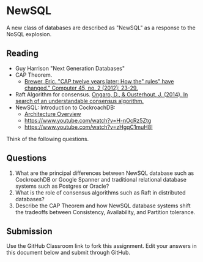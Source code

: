 # NewSQL

A new class of databases are described as "NewSQL" as a response to the NoSQL explosion.

## Reading 
* Guy Harrison "Next Generation Databases"
* CAP Theorem. 
  * [Brewer, Eric. "CAP twelve years later: How the" rules" have changed." Computer 45, no. 2 (2012): 23-29.](https://sites.cs.ucsb.edu/~rich/class/cs293b-cloud/papers/brewer-cap.pdf)
* Raft Algorithm for consensus. [Ongaro, D., & Ousterhout, J. (2014). In search of an understandable consensus algorithm.](https://www.usenix.org/conference/atc14/technical-sessions/presentation/ongaro) 
* NewSQL: Introduction to CockroachDB: 
  * [Architecture Overview](https://www.cockroachlabs.com/docs/stable/training/architecture-overview.html) 
  * https://www.youtube.com/watch?v=H-nOcRz5Ztg
  * https://www.youtube.com/watch?v=zHgqC1muH8I

Think of the following questions. 

## Questions
1. What are the principal differences between NewSQL database such as CockroachDB or Google Spanner and traditional relational database systems such as Postgres or Oracle?
2. What is the role of consensus algorithms such as Raft in distributed databases?
3. Describe the CAP Theorem and how NewSQL database systems shift the tradeoffs between Consistency, Availability, and Partition tolerance.

## Submission
Use the GitHub Classroom link to fork this assignment.  Edit your answers in this document below and submit through GitHub.
